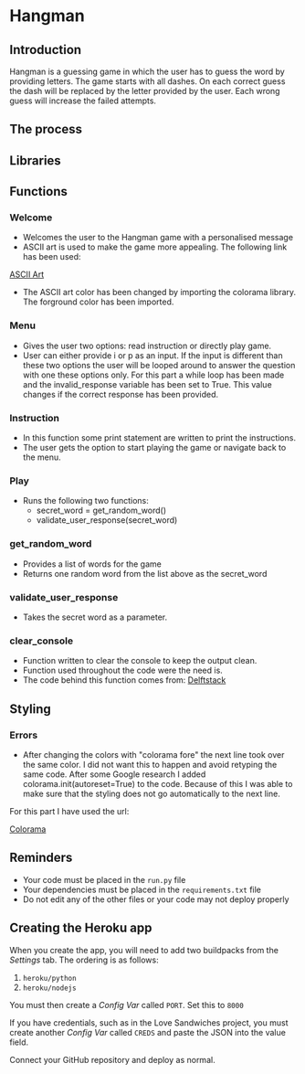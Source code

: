 # **Hangman**

## **Introduction**

Hangman is a guessing game in which the user has to guess the word by providing letters. The game starts with all dashes. On each correct guess the dash will be replaced by the letter provided by the user. Each wrong guess will increase the failed attempts.

## **The process**

## **Libraries**

## **Functions**

### **Welcome**

* Welcomes the user to the Hangman game with a personalised message
* ASCII art is used to make the game more appealing. The following link has been used:

[ASCII Art](https://textkool.com/en/ascii-art-generator?hl=default&vl=default&font=Lil%20Devil&text=Hangman)

* The ASCII art color has been changed by importing the colorama library. The forground color has been imported.

### **Menu**

* Gives the user two options: read instruction or directly play game. 
* User can either provide i or p as an input. If the input is different than these two options the user will be looped around to answer the question with one these options only. For this part a while loop has been made and the invalid_response variable has been set to True. This value changes if the correct response has been provided.

### **Instruction**

* In this function some print statement are written to print the instructions.
* The user gets the option to start playing the game or navigate back to the menu. 

### **Play**

* Runs the following two functions:
    * secret_word = get_random_word()
    * validate_user_response(secret_word)

### **get_random_word**

* Provides a list of words for the game
* Returns one random word from the list above as the secret_word

### **validate_user_response**

* Takes the secret word as a parameter.

### **clear_console**

* Function written to clear the console to keep the output clean.
* Function used throughout the code were the need is.
* The code behind this function comes from: [Delftstack](https://www.delftstack.com/howto/python/python-clear-console/)

## **Styling**


### **Errors**

* After changing the colors with "colorama fore" the next line took over the same color. I did not want this to happen and avoid retyping the same code. After some Google research I added colorama.init(autoreset=True) to the code. Because of this I was able to make sure that the styling does not go automatically to the next line.

For this part I have used the url:

[Colorama](https://pypi.org/project/colorama/)















## Reminders

- Your code must be placed in the `run.py` file
- Your dependencies must be placed in the `requirements.txt` file
- Do not edit any of the other files or your code may not deploy properly

## Creating the Heroku app

When you create the app, you will need to add two buildpacks from the _Settings_ tab. The ordering is as follows:

1. `heroku/python`
2. `heroku/nodejs`

You must then create a _Config Var_ called `PORT`. Set this to `8000`

If you have credentials, such as in the Love Sandwiches project, you must create another _Config Var_ called `CREDS` and paste the JSON into the value field.

Connect your GitHub repository and deploy as normal.
